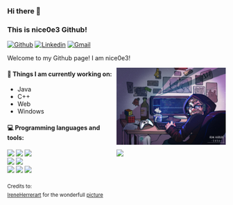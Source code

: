 ### Hi there 👋 
### This is nice0e3 Github!

[![Github](https://img.shields.io/badge/-Github-000?style=flat&logo=Github&logoColor=white)](https://github.com/nice0e3)
[![Linkedin](https://img.shields.io/badge/-LinkedIn-blue?style=flat&logo=Linkedin&logoColor=white)](https://www.xxx/)
[![Gmail](https://img.shields.io/badge/-Gmail-c14438?style=flat&logo=Gmail&logoColor=white)](mailto:xxx@gmail.com)

Welcome to my Github page! I am nice0e3!  

<img align="right" alt="img" src="https://github.com/FernandoRoldan93/FernandoRoldan93/blob/master/cover_image.jpg" width="50%" height="auto" />


#### 🌱 Things I am currently working on: 
- Java
- C++
- Web
- Windows





#### :computer: Programming languages and tools: 
<p>
	<img width="50%" align="right" src="https://github-readme-stats.vercel.app/api?username=nice0e3&show_icons=true&hide_border=true" />

<code><img width="10%" src="https://www.vectorlogo.zone/logos/java/java-ar21.svg"></code>
<code><img width="10%" src="https://www.vectorlogo.zone/logos/python/python-ar21.svg"></code>
<code><img width="8%" src="https://www.vectorlogo.zone/logos/r-project/r-project-icon.svg"></code>
<br />
<code><img width="10%" src="https://www.vectorlogo.zone/logos/pocoo_flask/pocoo_flask-ar21.svg"></code>
<code><img width="10%" src="https://www.vectorlogo.zone/logos/mysql/mysql-ar21.svg"></code>
<br />
<code><img width="10%" src="https://www.vectorlogo.zone/logos/apache_spark/apache_spark-ar21.svg"></code>
<code><img width="10%" src="https://www.vectorlogo.zone/logos/apache_hadoop/apache_hadoop-ar21.svg"></code>
<code><img width="10%" src="https://www.vectorlogo.zone/logos/git-scm/git-scm-ar21.svg"></code>
</p>

<sub>Credits to: <br/>[IreneHerrerart](https://www.artstation.com/ireneherrera) for the wonderfull [picture](https://github.com/FernandoRoldan93/FernandoRoldan93/blob/master/cover_image.jpg)</sub>
